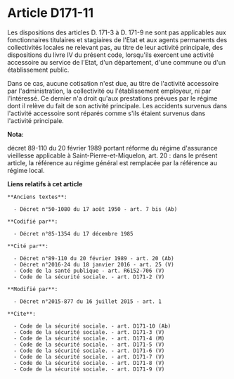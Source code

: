 # Article D171-11

Les dispositions des articles D. 171-3 à D. 171-9 ne sont pas applicables aux fonctionnaires titulaires et stagiaires de
l'Etat et aux agents permanents des collectivités locales ne relevant pas, au titre de leur activité principale, des
dispositions du livre IV du présent code, lorsqu'ils exercent une activité accessoire au service de l'Etat, d'un département,
d'une commune ou d'un établissement public. 

Dans ce cas, aucune cotisation n'est due, au titre de l'activité accessoire par l'administration, la collectivité ou
l'établissement employeur, ni par l'intéressé. Ce dernier n'a droit qu'aux prestations prévues par le régime dont il relève
du fait de son activité principale. Les accidents survenus dans l'activité accessoire sont réparés comme s'ils étaient
survenus dans l'activité principale.

**Nota:**

décret 89-110 du 20 février 1989 portant réforme du régime d'assurance vieillesse applicable à Saint-Pierre-et-Miquelon, art.
20 : dans le présent article, la référence au régime général est remplacée par la référence au régime local.

**Liens relatifs à cet article**

	**Anciens textes**:

	  - Décret n°50-1080 du 17 août 1950 - art. 7 bis (Ab)

	**Codifié par**:

	  - Décret n°85-1354 du 17 décembre 1985

	**Cité par**:

	  - Décret n°89-110 du 20 février 1989 - art. 20 (Ab)
	  - Décret n°2016-24 du 18 janvier 2016 - art. 25 (V)
	  - Code de la santé publique - art. R6152-706 (V)
	  - Code de la sécurité sociale. - art. D171-2 (V)

	**Modifié par**:

	  - Décret n°2015-877 du 16 juillet 2015 - art. 1

	**Cite**:

	  - Code de la sécurité sociale. - art. D171-10 (Ab)
	  - Code de la sécurité sociale. - art. D171-3 (V)
	  - Code de la sécurité sociale. - art. D171-4 (M)
	  - Code de la sécurité sociale. - art. D171-5 (V)
	  - Code de la sécurité sociale. - art. D171-6 (V)
	  - Code de la sécurité sociale. - art. D171-7 (V)
	  - Code de la sécurité sociale. - art. D171-8 (V)
	  - Code de la sécurité sociale. - art. D171-9 (V)
